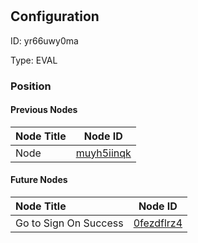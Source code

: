 # 
## Configuration
ID:  yr66uwy0ma

Type: EVAL 








### Position

#### Previous Nodes
| Node Title | Node ID |
| :------------- | ------------ |
| Node | [muyh5iinqk](./muyh5iinqk.md) | 
 
 #### Future Nodes
| Node Title | Node ID |
| :------------- | ------------ |
| Go to Sign On Success |[0fezdflrz4](./0fezdflrz4.md) | 